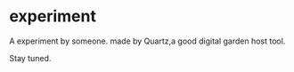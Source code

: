 # experiment
A experiment by someone.  made by Quartz,a good digital garden host tool.



Stay tuned.
